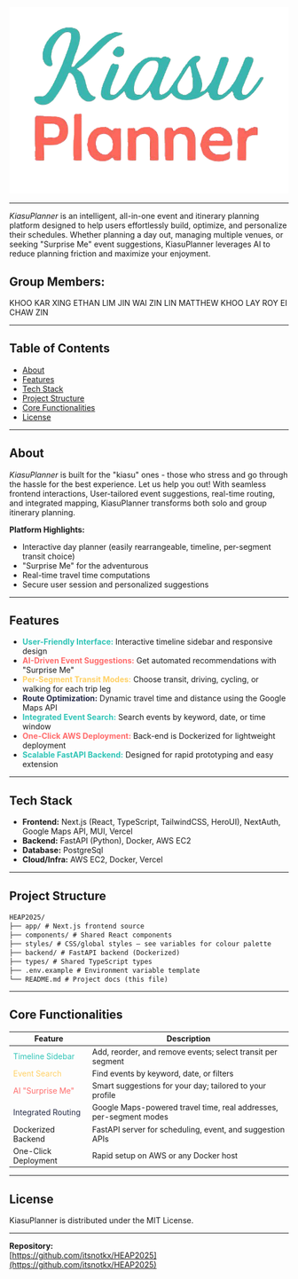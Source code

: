 ![App Screenshot](frontend/public/KiasuPlanner.png)<hr>

*KiasuPlanner* is an intelligent, all-in-one event and itinerary planning platform designed to help users effortlessly build, optimize, and personalize their schedules. Whether planning a day out, managing multiple venues, or seeking "Surprise Me" event suggestions, KiasuPlanner leverages AI to reduce planning friction and maximize your enjoyment.

## Group Members:
KHOO KAR XING
ETHAN LIM JIN
WAI ZIN LIN
MATTHEW KHOO LAY ROY
EI CHAW ZIN

---

## Table of Contents

- [About](#about)
- [Features](#features)
- [Tech Stack](#tech-stack)
- [Project Structure](#project-structure)
- [Core Functionalities](#core-functionalities)
- [License](#license)

---

## About

*KiasuPlanner* is built for the "kiasu" ones - those who stress and go through the hassle for the best experience. Let us help you out! With seamless frontend interactions, User-tailored event suggestions, real-time routing, and integrated mapping, KiasuPlanner transforms both solo and group itinerary planning.

**Platform Highlights:**
- Interactive day planner (easily rearrangeable, timeline, per-segment transit choice)
- "Surprise Me" for the adventurous
- Real-time travel time computations
- Secure user session and personalized suggestions

---

## Features

- <span style="color: #2EC4B6;"><b>User-Friendly Interface:</b></span> Interactive timeline sidebar and responsive design
- <span style="color: #FF6B6B;"><b>AI-Driven Event Suggestions:</b></span> Get automated recommendations with "Surprise Me"
- <span style="color: #FFD166;"><b>Per-Segment Transit Modes:</b></span> Choose transit, driving, cycling, or walking for each trip leg
- <span style="color: #232946;"><b>Route Optimization:</b></span> Dynamic travel time and distance using the Google Maps API
- <span style="color: #2EC4B6;"><b>Integrated Event Search:</b></span> Search events by keyword, date, or time window
- <span style="color: #FF6B6B;"><b>One-Click AWS Deployment:</b></span> Back-end is Dockerized for lightweight deployment
- <span style="color: #2EC4B6;"><b>Scalable FastAPI Backend:</b></span> Designed for rapid prototyping and easy extension

---

## Tech Stack

- **Frontend:** Next.js (React, TypeScript, TailwindCSS, HeroUI), NextAuth, Google Maps API, MUI, Vercel
- **Backend:** FastAPI (Python), Docker, AWS EC2
- **Database:** PostgreSql
- **Cloud/Infra:** AWS EC2, Docker, Vercel

---

## Project Structure
```
HEAP2025/
├── app/ # Next.js frontend source
├── components/ # Shared React components
├── styles/ # CSS/global styles – see variables for colour palette
├── backend/ # FastAPI backend (Dockerized)
├── types/ # Shared TypeScript types
├── .env.example # Environment variable template
└── README.md # Project docs (this file)
```
---

## Core Functionalities

| Feature                | Description                                                         |
|------------------------|---------------------------------------------------------------------|
| <span style="color: #2EC4B6;">Timeline Sidebar</span>       | Add, reorder, and remove events; select transit per segment         |
| <span style="color: #FFD166;">Event Search</span>           | Find events by keyword, date, or filters                            |
| <span style="color: #FF6B6B;">AI "Surprise Me"</span>       | Smart suggestions for your day; tailored to your profile            |
| <span style="color: #232946;">Integrated Routing</span>     | Google Maps-powered travel time, real addresses, per-segment modes  |
| Dockerized Backend     | FastAPI server for scheduling, event, and suggestion APIs           |
| One-Click Deployment   | Rapid setup on AWS or any Docker host                               |

---

## License

KiasuPlanner is distributed under the MIT License.

---

**Repository:**  
[https://github.com/itsnotkx/HEAP2025](https://github.com/itsnotkx/HEAP2025)
